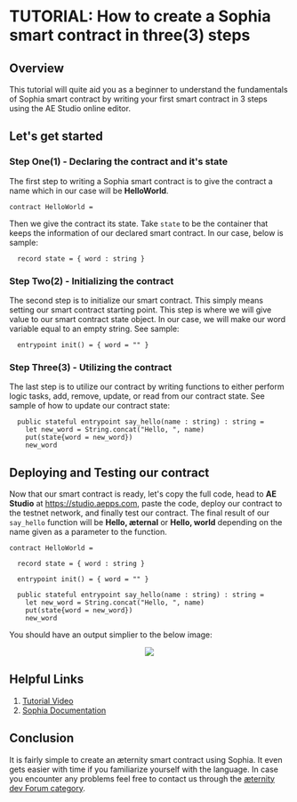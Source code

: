 # TUTORIAL: How to create a Sophia smart contract in three(3) steps

## Overview
This tutorial will quite aid you as a beginner to understand the fundamentals of Sophia smart contract by writing your first smart contract in 3 steps using the AE Studio online editor.

## Let's get started
### Step One(1) - Declaring the contract and it's state
The first step to writing a Sophia smart contract is to give the contract a name which in our case will be **HelloWorld**.
```aes
contract HelloWorld =
```
Then we give the contract its state. Take ```state``` to be the container that keeps the information of our declared smart contract. In our case, below is sample:
```aes
  record state = { word : string }
```

### Step Two(2) - Initializing the contract
The second step is to initialize our smart contract. This simply means setting our smart contract starting point. This step is where we will give value to our smart contract state object. In our case, we will make our word variable equal to an empty string. See sample:
```aes
  entrypoint init() = { word = "" }
```

### Step Three(3) - Utilizing the contract
The last step is to utilize our contract by writing functions to either perform logic tasks, add, remove, update, or read from our contract state. See sample of how to update our contract state:
```aes
  public stateful entrypoint say_hello(name : string) : string = 
    let new_word = String.concat("Hello, ", name)
    put(state{word = new_word})
    new_word
```

## Deploying and Testing our contract
Now that our smart contract is ready, let's copy the full code, head to **AE Studio** at <a href="https://studio.aepps.com" target="_blank">https://studio.aepps.com</a>, paste the code, deploy our contract to the testnet network, and finally test our contract. The final result of our ```say_hello``` function will be **Hello, æternal** or **Hello, world** depending on the name given as a parameter to the function.
```aes
contract HelloWorld =

  record state = { word : string }

  entrypoint init() = { word = "" }

  public stateful entrypoint say_hello(name : string) : string = 
    let new_word = String.concat("Hello, ", name)
    put(state{word = new_word})
    new_word
```

You should have an output simplier to the below image:
<p align="center"><img src="https://ipfs.io/ipfs/QmbkBu3PQqRWUmBpRhFtJsAqoc7RADJxuokf6pYmigpeQ8"></p>

## Helpful Links
1. <a href="https://www.youtube.com/watch?v=ZUccuEaFBq8&list=PLVz98HTQCJzRmy8naIh49mAW306kGyGXA" target="_blank">Tutorial Video</a>
2. <a href="https://github.com/aeternity/aesophia/blob/lima/docs/sophia.md" target="_blank">Sophia Documentation</a>

## Conclusion
It is fairly simple to create an æternity smart contract using Sophia. It even gets easier with time if you familiarize yourself with the language. In case you encounter any problems feel free to contact us through the <a href="https://forum.aeternity.com/c/development" target="_blank">æternity dev Forum category</a>.
